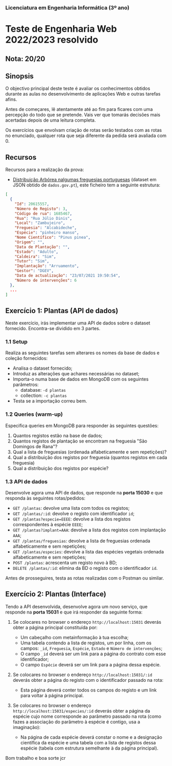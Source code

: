 ### Licenciatura em Engenharia Informática (3º ano)
# Teste de Engenharia Web 2022/2023 resolvido
## Nota: 20/20

## Sinopsis

O objectivo principal deste teste é avaliar os conhecimentos obtidos durante as aulas no desenvolvimento de aplicações Web e outras tarefas afins.

Antes de começares, lê atentamente até ao fim para ficares com uma percepção do todo que se pretende. 
Vais ver que tomarás decisões mais acertadas depois de uma leitura completa.

Os exercícios que envolvam criação de rotas serão testados com as rotas no enunciado, qualquer rota que seja diferente da pedida será avaliada com 0.

## Recursos

Recursos para a realização da prova:
   * [Distribuição Arbórea nalgumas freguesias portuguesas](plantas.json) (dataset em JSON obtido de `dados.gov.pt`), este ficheiro tem a seguinte estrutura:

```json
[
  {
    "Id": 20615557,
    "Número de Registo": 3,
    "Código de rua": 1685467,
    "Rua": "Rua Júlio Dinis",
    "Local": "Zambujeiro",
    "Freguesia": "Alcabideche",
    "Espécie": "pinheiro manso",
    "Nome Científico": "Pinus pinea",
    "Origem": "",
    "Data de Plantação": "",
    "Estado": "Adulto",
    "Caldeira": "Sim",
    "Tutor": "Sim",
    "Implantação": "Arruamento",
    "Gestor": "DGEV",
    "Data de actualização": "23/07/2021 19:50:54",
    "Número de intervenções": 6
  },
  ...
]
```


## Exercício 1: Plantas (API de dados)

Neste exercício, irás implementar uma API de dados sobre o dataset fornecido.
Encontra-se dividido em 3 partes.

### 1.1 Setup 

Realiza as seguintes tarefas sem alterares os nomes da base de dados e coleção fornecidos:
* Analisa o dataset fornecido;
* Introduz as alterações que achares necessárias no dataset;
* Importa-o numa base de dados em MongoDB com os seguintes parâmetros:
    * database: `-d plantas`
    * collection: `-c plantas`
* Testa se a importação correu bem.

### 1.2 Queries (warm-up)

Especifica queries em MongoDB para responder às seguintes questões:
1. Quantos registos estão na base de dados;
2. Quantos registos de plantação se encontram na freguesia "São Domingos de Rana"?
3. Qual a lista de freguesias (ordenada alfabeticamente e sem repetições)? 
4. Qual a distribuição dos registos por freguesia (quantos registos em cada freguesia)
5. Qual a distribuição dos registos por espécie?

### 1.3 API de dados

Desenvolve agora uma API de dados, que responde na **porta 15030** e que responda às seguintes rotas/pedidos:

* `GET /plantas`: devolve uma lista com todos os registos;
* `GET /plantas/:id`: devolve o registo com identificador `id`;
* `GET /plantas?especie=EEEE`: devolve a lista dos registos correspondentes à espécie `EEEE`;
* `GET /plantas?implant=AAA`: devolve a lista dos registos com implantação `AAA`;
* `GET /plantas/freguesias`: devolve a lista de freguesias ordenada alfabeticamente e sem repetições;
* `GET /plantas/especies`: devolve a lista das espécies vegetais ordenada alfabeticamente e sem repetições;
* `POST /plantas`: acrescenta um registo novo à BD;
* `DELETE /plantas/:id`: elimina da BD o registo com o identificador `id`.

Antes de prosseguires, testa as rotas realizadas com o Postman ou similar.


## Exercício 2: Plantas (Interface)

Tendo a API desenvolvida, desenvolve agora um novo serviço, que responde na **porta 15031** e que irá responder da seguinte forma:
1. Se colocares no browser o endereço `http://localhost:15031` deverás obter a página principal constituída por:
    * Um cabeçalho com metainformação à tua escolha;
    * Uma tabela contendo a lista de registos, um por linha, com os campos: `_id`, `Freguesia`, `Espécie`, `Estado` e `Número de intervenções`;
    * O campo `_id` deverá ser um link para a página do contrato com esse identificador;
    * O campo `Espécie` deverá ser um link para a página dessa espécie.

2. Se colocares no browser o endereço `http://localhost:15031/:id` deverás obter a página do registo com o identificador passado na rota:
    * Esta página deverá conter todos os campos do registo e um link para voltar à página principal.

3. Se colocares no browser o endereço `http://localhost:15031/especies/:id` deverás obter a página da espécie cujo nome corresponde ao parâmetro passado na rota (como fazes a associação do parâmetro à espécie é contigo, usa a imaginação):
    * Na página de cada espécie deverá constar o nome e a designação científica da espécie e uma tabela com a lista de registos dessa espécie (tabela com estrutura semelhante à da página principal).


Bom trabalho e boa sorte 
jcr
